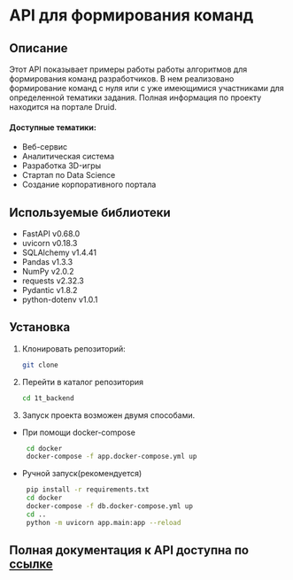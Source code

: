 # API для формирования команд

## Описание
Этот API показывает примеры работы работы алгоритмов для формирования команд разработчиков. В нем реализовано формирование команд с нуля или с уже имеющимися участниками для определенной тематики задания. Полная информация по проекту находится на портале Druid.
#### Доступные тематики:
- Веб-сервис
- Аналитическая система
- Разработка 3D-игры
- Стартап по Data Science
- Создание корпоративного портала

## Используемые библиотеки
- FastAPI v0.68.0
- uvicorn v0.18.3
- SQLAlchemy v1.4.41
- Pandas v1.3.3
- NumPy v2.0.2
- requests v2.32.3
- Pydantic v1.8.2
- python-dotenv v1.0.1

## Установка
1. Клонировать репозиторий:
   ```bash
   git clone 
   ```

2. Перейти в каталог репозитория
   ```bash
   cd 1t_backend
   ```
3. Запуск проекта возможен двумя способами.
- При помощи docker-compose 
  ```bash
   cd docker
   docker-compose -f app.docker-compose.yml up
   ```
- Ручной запуск(рекомендуется)
  ```bash
   pip install -r requirements.txt
   cd docker
   docker-compose -f db.docker-compose.yml up
   cd ..
   python -m uvicorn app.main:app --reload 
   ```

## Полная документация к API доступна по [ссылке](http://localhost:8000/docs)

